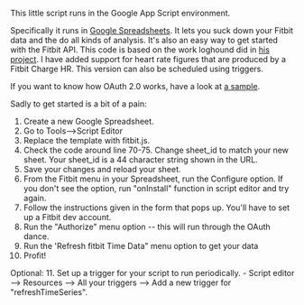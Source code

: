 This little script runs in the Google App Script environment.

Specifically it runs in [Google Spreadsheets][0]. It lets you suck down your Fitbit data and the do all kinds of analysis.  It's also an easy way to get started with the Fitbit API. This code is based on the work loghound did in [his project][3]. I have added support for heart rate figures that are produced by a Fitbit Charge HR. This version can also be scheduled using triggers.

If you want to know how OAuth 2.0 works, have a look at [a sample][2].

Sadly to get started is a bit of a pain:

1. Create a new Google Spreadsheet.
2. Go to Tools-->Script Editor
3. Replace the template with fitbit.js.
4. Check the code around line 70-75. Change sheet_id to match your new sheet. Your sheet_id is a 44 character string shown in the URL.
5. Save your changes and reload your sheet. 
6. From the Fitbit menu in your Spreadsheet, run the Configure option. If you don't see the option, run "onInstall" function in script editor and try again.
7. Follow the instructions given in the form that pops up. You'll have to set up a Fitbit dev account.
8. Run the "Authorize" menu option -- this will run through the OAuth dance.
9. Run the 'Refresh fitbit Time Data" menu option to get your data
10. Profit!

Optional:
11. Set up a trigger for your script to run periodically.
	- Script editor --> Resources --> All your triggers --> Add a new trigger for "refreshTimeSeries".

[0]: http://drive.google.com
[1]: https://github.com/loghound/Fitbit-for-Google-App-Script
[2]: https://github.com/googlesamples/apps-script-oauth2
[3]: https://github.com/loghound/Fitbit-for-Google-App-Script